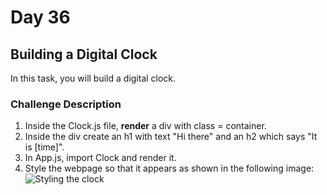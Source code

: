 # Day 36

## Building a Digital Clock 

In this task, you will build a digital clock.

### Challenge Description
1. Inside the Clock.js file, __render__ a div with class = container. 
2. Inside the div create an h1 with text "Hi there" and an h2 which says "It is [time]". 
3. In App.js, import Clock and render it.
4. Style the webpage so that it appears as shown in the following image:
![Styling the clock](https://user-images.githubusercontent.com/51092036/91047338-80fee680-e637-11ea-86c3-644ffe6d9368.png)